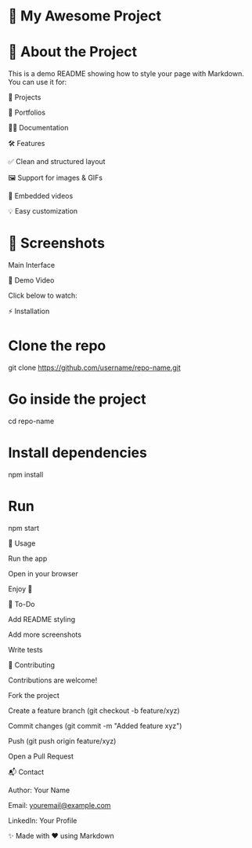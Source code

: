 # 🚀  My Awesome Project






# 📖 About the Project

This is a demo README showing how to style your page with Markdown.
You can use it for:

📂 Projects

📜 Portfolios

🧑‍💻 Documentation

🛠️ Features

✅ Clean and structured layout

🖼️ Support for images & GIFs

🎥 Embedded videos

💡 Easy customization

# 📸 Screenshots
Main Interface

🎥 Demo Video

Click below to watch:

⚡ Installation
# Clone the repo
git clone https://github.com/username/repo-name.git

# Go inside the project
cd repo-name

# Install dependencies
npm install

# Run
npm start

📝 Usage

Run the app

Open in your browser

Enjoy 🚀

📌 To-Do

 Add README styling

 Add more screenshots

 Write tests

🤝 Contributing

Contributions are welcome!

Fork the project

Create a feature branch (git checkout -b feature/xyz)

Commit changes (git commit -m "Added feature xyz")

Push (git push origin feature/xyz)

Open a Pull Request

📬 Contact

Author: Your Name

Email: youremail@example.com

LinkedIn: Your Profile

✨ Made with ❤️ using Markdown

